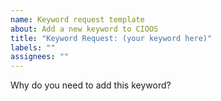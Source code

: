 ```yaml
---
name: Keyword request template
about: Add a new keyword to CIOOS
title: "Keyword Request: (your keyword here)"
labels: ""
assignees: ""
---
```


Why do you need to add this keyword?
